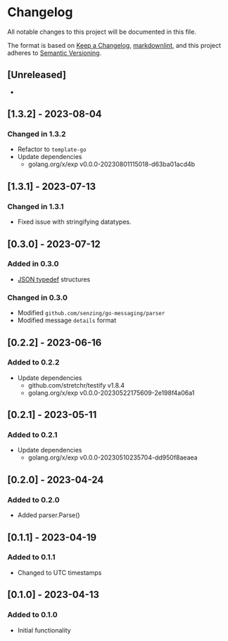 # Changelog

All notable changes to this project will be documented in this file.

The format is based on [Keep a Changelog](https://keepachangelog.com/en/1.0.0/),
[markdownlint](https://dlaa.me/markdownlint/),
and this project adheres to [Semantic Versioning](https://semver.org/spec/v2.0.0.html).

## [Unreleased]

-

## [1.3.2] - 2023-08-04

### Changed in 1.3.2

- Refactor to `template-go`
- Update dependencies
  - golang.org/x/exp v0.0.0-20230801115018-d63ba01acd4b

## [1.3.1] - 2023-07-13

### Changed in 1.3.1

- Fixed issue with stringifying datatypes.

## [0.3.0] - 2023-07-12

### Added in 0.3.0

- [JSON typedef](https://jsontypedef.com/) structures

### Changed in 0.3.0

- Modified `github.com/senzing/go-messaging/parser`
- Modified message `details` format

## [0.2.2] - 2023-06-16

### Added to 0.2.2

- Update dependencies
  - github.com/stretchr/testify v1.8.4
  - golang.org/x/exp v0.0.0-20230522175609-2e198f4a06a1

## [0.2.1] - 2023-05-11

### Added to 0.2.1

- Update dependencies
  - golang.org/x/exp v0.0.0-20230510235704-dd950f8aeaea

## [0.2.0] - 2023-04-24

### Added to 0.2.0

- Added parser.Parse()

## [0.1.1] - 2023-04-19

### Added to 0.1.1

- Changed to UTC timestamps

## [0.1.0] - 2023-04-13

### Added to 0.1.0

- Initial functionality
